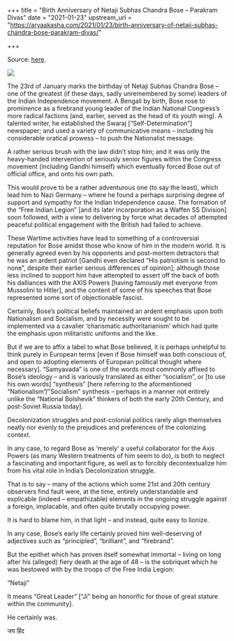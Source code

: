 +++
title = "Birth Anniversary of Netaji Subhas Chandra Bose – Parakram Divas"
date = "2021-01-23"
upstream_url = "https://aryaakasha.com/2021/01/23/birth-anniversary-of-netaji-subhas-chandra-bose-parakram-divas/"

+++

Source: [here](https://aryaakasha.com/2021/01/23/birth-anniversary-of-netaji-subhas-chandra-bose-parakram-divas/).

![](https://aryaakasha.files.wordpress.com/2021/01/141736729_10164678717745574_2345420932397710544_n.jpg?w=460)

The 23rd of January marks the birthday of Netaji Subhas Chandra Bose – one of the greatest (if these days, sadly unremembered by some) leaders of the Indian Independence movement. A Bengali by birth, Bose rose to prominence as a firebrand young leader of the Indian National Congress’s more radical factions (and, earlier, served as the head of its youth wing). A talented writer, he established the Swaraj \[“Self-Determination”\] newspaper; and used a variety of communicative means – including his considerable oratical prowess – to push the Nationalist message.

A rather serious brush with the law didn’t stop him; and it was only the heavy-handed intervention of seriously senior figures within the Congress movement (including Gandhi himself) which eventually forced Bose out of official office, and onto his own path.

This would prove to be a rather adventurous one (to say the least), which lead him to Nazi Germany – where he found a perhaps surprising degree of support and sympathy for the Indian Independence cause. The formation of the “Free Indian Legion” \[and its later incorporation as a Waffen SS Division\] soon followed, with a view to delivering by force what decades of attempted peaceful political engagement with the British had failed to achieve.

These Wartime activities have lead to something of a controversial reputation for Bose amidst those who know of him in the modern world. It is generally agreed even by his opponents and post-mortem detractors that he was an ardent patriot \[Gandhi even declared “His patriotism is second to none”, despite their earlier serious differences of opinion\]; although those less inclined to support him have attempted to assert off the back of both his dalliances with the AXIS Powers \[having famously met everyone from Mussolini to Hitler\], and the content of some of his speeches that Bose represented some sort of objectionable fascist.

Certainly, Bose’s political beliefs maintained an ardent emphasis upon both Nationalism and Socialism, and by necessity were sought to be implemented via a cavalier ‘charismatic authoritarianism’ which had quite the emphasis upon militaristic uniforms and the like.

But if we are to affix a label to what Bose believed, it is perhaps unhelpful to think purely in European terms \[even if Bose himself was both conscious of, and open to adopting elements of European political thought where necessary\]. “Samyavada” is one of the words most commonly affixed to Bose’s ideology – and is variously translated as either “socialism”, or \[to use his own words\] “synthesis” \[here referring to the aformentioned “Nationalism”/”Socialism” synthesis – perhaps in a manner not entirely unlike the “National Bolshevik” thinkers of both the early 20th Century, and post-Soviet Russia today\].

Decolonization struggles and post-colonial politics rarely align themselves neatly nor evenly to the prejudices and preferences of the colonizing context.

In any case, to regard Bose as ‘merely’ a useful collaborator for the Axis Powers (as many Western treatments of him seem to do), is both to neglect a fascinating and important figure, as well as to forcibly decontextualize him from his vital role in India’s Decolonization struggle.

That is to say – many of the actions which some 21st and 20th century observers find fault were, at the time, entirely understandable and explicable (indeed – empathizable) elements in the ongoing struggle against a foreign, implacable, and often quite brutally occupying power.

It is hard to blame him, in that light – and instead, quite easy to lionize.

In any case, Bose’s early life certainly proved him well-deserving of adjectives such as “principled”, “brilliant”, and “firebrand”.

But the epithet which has proven itself somewhat immortal – living on long after his (alleged) fiery death at the age of 48 – is the sobriquet which he was bestowed with by the troops of the Free India Legion:

“Netaji”

It means “Great Leader” \[“Ji” being an honorific for those of great stature within the community\].

He certainly was.

जय हिंद